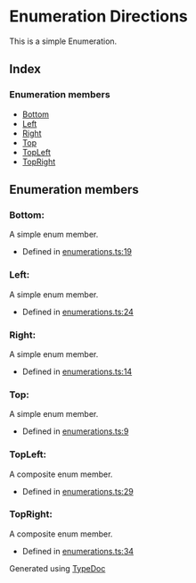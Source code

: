 # Enumeration Directions
This is a simple Enumeration.

## Index

### Enumeration members
* [Bottom](_enumerations_.directions.md#bottom)
* [Left](_enumerations_.directions.md#left)
* [Right](_enumerations_.directions.md#right)
* [Top](_enumerations_.directions.md#top)
* [TopLeft](_enumerations_.directions.md#topleft)
* [TopRight](_enumerations_.directions.md#topright)

## Enumeration members

### Bottom: 
A simple enum member.
* Defined in [enumerations.ts:19](https://github.com/kimamula/typedoc/blob/HEAD/examples/basic/src/enumerations.ts#L19)


### Left: 
A simple enum member.
* Defined in [enumerations.ts:24](https://github.com/kimamula/typedoc/blob/HEAD/examples/basic/src/enumerations.ts#L24)


### Right: 
A simple enum member.
* Defined in [enumerations.ts:14](https://github.com/kimamula/typedoc/blob/HEAD/examples/basic/src/enumerations.ts#L14)


### Top: 
A simple enum member.
* Defined in [enumerations.ts:9](https://github.com/kimamula/typedoc/blob/HEAD/examples/basic/src/enumerations.ts#L9)


### TopLeft: 
A composite enum member.
* Defined in [enumerations.ts:29](https://github.com/kimamula/typedoc/blob/HEAD/examples/basic/src/enumerations.ts#L29)


### TopRight: 
A composite enum member.
* Defined in [enumerations.ts:34](https://github.com/kimamula/typedoc/blob/HEAD/examples/basic/src/enumerations.ts#L34)



Generated using [TypeDoc](http://typedoc.io)
